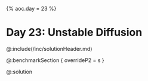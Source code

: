 {% aoc.day = 23 %}

# Day 23: Unstable Diffusion

@:include(/inc/solutionHeader.md)

@:benchmarkSection {
    overrideP2 = s
}

@:solution
